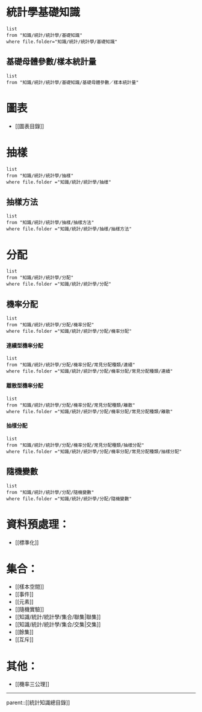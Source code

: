 # 統計學基礎知識
```dataview
list
from "知識/統計/統計學/基礎知識"
where file.folder="知識/統計/統計學/基礎知識"
```
## 基礎母體參數/樣本統計量
```dataview
list
from "知識/統計/統計學/基礎知識/基礎母體參數／樣本統計量"
```
# 圖表
- [[圖表目錄]]
# 抽樣
```dataview
list
from "知識/統計/統計學/抽樣"
where file.folder ="知識/統計/統計學/抽樣"
```
## 抽樣方法
```dataview
list
from "知識/統計/統計學/抽樣/抽樣方法"
where file.folder ="知識/統計/統計學/抽樣/抽樣方法"
```
# 分配
```dataview
list
from "知識/統計/統計學/分配"
where file.folder ="知識/統計/統計學/分配"
```
## 機率分配
```dataview
list
from "知識/統計/統計學/分配/機率分配"
where file.folder ="知識/統計/統計學/分配/機率分配"
```
#### 連續型機率分配
```dataview
list
from "知識/統計/統計學/分配/機率分配/常見分配種類/連續"
where file.folder ="知識/統計/統計學/分配/機率分配/常見分配種類/連續"
```
#### 離散型機率分配
```dataview
list
from "知識/統計/統計學/分配/機率分配/常見分配種類/離散"
where file.folder ="知識/統計/統計學/分配/機率分配/常見分配種類/離散"
```
#### 抽樣分配
```dataview
list
from "知識/統計/統計學/分配/機率分配/常見分配種類/抽樣分配"
where file.folder ="知識/統計/統計學/分配/機率分配/常見分配種類/抽樣分配"
```
## 隨機變數
```dataview
list
from "知識/統計/統計學/分配/隨機變數"
where file.folder ="知識/統計/統計學/分配/隨機變數"
```
# 資料預處理：
- [[標準化]]
# 集合：
- [[樣本空間]]
- [[事件]]
- [[元素]]
- [[隨機實驗]]
- [[知識/統計/統計學/集合/聯集|聯集]]
- [[知識/統計/統計學/集合/交集|交集]]
- [[餘集]]
- [[互斥]]
# 其他：
- [[機率三公理]]
- - -
parent::[[統計知識總目錄]]
